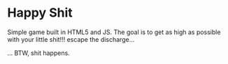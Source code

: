 # Happy Shit

Simple game built in HTML5 and JS. The goal is to get as high as possible with your little shit!!! escape the discharge...

... BTW, shit happens.

